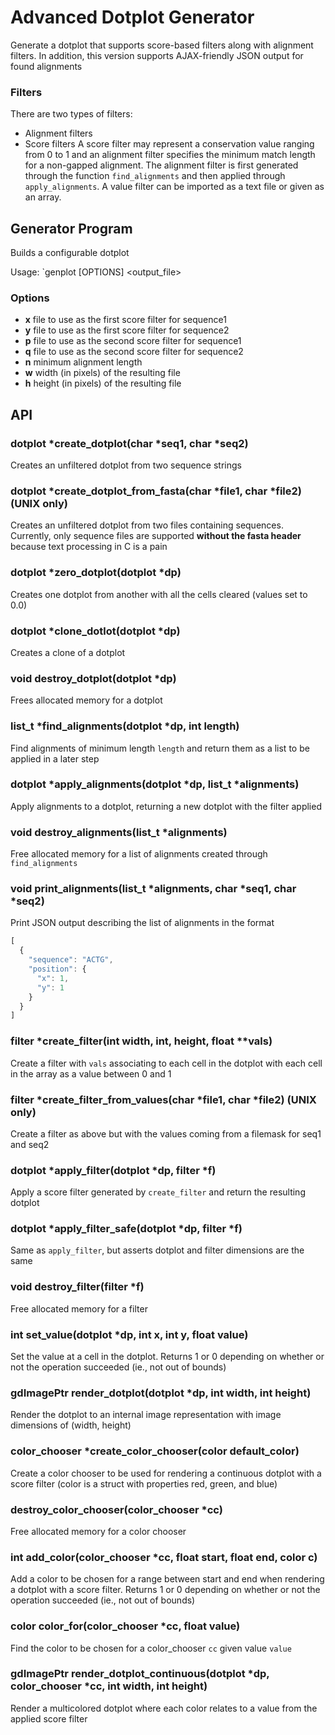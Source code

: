 # Advanced Dotplot Generator
Generate a dotplot that supports score-based filters along with alignment filters. In addition, this version supports AJAX-friendly JSON output for found alignments

### Filters
There are two types of filters:
  - Alignment filters
  - Score filters
A score filter may represent a conservation value ranging from 0 to 1 and an alignment filter specifies the minimum match length for a non-gapped alignment.
The alignment filter is first generated through the function `find_alignments` and then applied through `apply_alignments`. A value filter can be imported
as a text file or given as an array.

## Generator Program
Builds a configurable dotplot

Usage: `genplot [OPTIONS] <sequence1> <sequence2> <output_file>
### Options
  * **x** file to use as the first score filter for sequence1
  * **y** file to use as the first score filter for sequence2
  * **p** file to use as the second score filter for sequence1
  * **q** file to use as the second score filter for sequence2
  * **n** minimum alignment length
  * **w** width (in pixels) of the resulting file
  * **h** height (in pixels) of the resulting file

## API
### dotplot *create_dotplot(char *seq1, char *seq2)
Creates an unfiltered dotplot from two sequence strings

### dotplot *create_dotplot_from_fasta(char *file1, char *file2) (UNIX only)
Creates an unfiltered dotplot from two files containing sequences. Currently, only sequence files are supported **without the fasta header** because text processing in C is a pain

### dotplot *zero_dotplot(dotplot *dp)
Creates one dotplot from another with all the cells cleared (values set to 0.0)

### dotplot *clone_dotlot(dotplot *dp)
Creates a clone of a dotplot

### void destroy_dotplot(dotplot *dp)
Frees allocated memory for a dotplot

### list_t *find_alignments(dotplot *dp, int length)
Find alignments of minimum length `length` and return them as a list to be applied in a later step

### dotplot *apply_alignments(dotplot *dp, list_t *alignments)
Apply alignments to a dotplot, returning a new dotplot with the filter applied

### void destroy_alignments(list_t *alignments)
Free allocated memory for a list of alignments created through `find_alignments`

### void print_alignments(list_t *alignments, char *seq1, char *seq2)
Print JSON output describing the list of alignments in the format
```js
[
  {
    "sequence": "ACTG",
    "position": {
      "x": 1,
      "y": 1
    }
  }
]
```

### filter *create_filter(int width, int, height, float **vals)
Create a filter with `vals` associating to each cell in the dotplot with each cell in the  array as a value between 0 and 1

### filter *create_filter_from_values(char *file1, char *file2) (UNIX only)
Create a filter as above but with the values coming from a filemask for seq1 and seq2

### dotplot *apply_filter(dotplot *dp, filter *f)
Apply a score filter generated by `create_filter` and return the resulting dotplot

### dotplot *apply_filter_safe(dotplot *dp, filter *f)
Same as `apply_filter`, but asserts dotplot and filter dimensions are the same

### void destroy_filter(filter *f)
Free allocated memory for a filter

### int set_value(dotplot *dp, int x, int y, float value)
Set the value at a cell in the dotplot. Returns 1 or 0 depending on whether or not the operation succeeded (ie., not out of bounds)

### gdImagePtr render_dotplot(dotplot *dp, int width, int height)
Render the dotplot to an internal image representation with image dimensions of (width, height)

### color_chooser *create_color_chooser(color default_color)
Create a color chooser to be used for rendering a continuous dotplot with a score filter (color is a struct with properties red, green, and blue)

### destroy_color_chooser(color_chooser *cc)
Free allocated memory for a color chooser

### int add_color(color_chooser *cc, float start, float end, color c)
Add a color to be chosen for a range between start and end when rendering a dotplot with a score filter. Returns 1 or 0 depending on whether or not the operation succeeded (ie., not out of bounds)

### color color_for(color_chooser *cc, float value)
Find the color to be chosen for a color_chooser `cc` given value `value`

### gdImagePtr render_dotplot_continuous(dotplot *dp, color_chooser *cc, int width, int height)
Render a multicolored dotplot where each color relates to a value from the applied score filter

